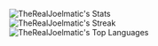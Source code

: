 ![TheRealJoelmatic's Stats](https://github-readme-stats.vercel.app/api?username=TheRealJoelmatic&theme=highcontrast&show_icons=true&hide_border=true&count_private=true)<br>
![TheRealJoelmatic's Streak](https://github-readme-streak-stats.herokuapp.com/?user=TheRealJoelmatic&theme=highcontrast&hide_border=true)<br>
![TheRealJoelmatic's Top Languages](https://github-readme-stats.vercel.app/api/top-langs/?username=TheRealJoelmatic&theme=highcontrast&show_icons=true&hide_border=true&layout=compact)
